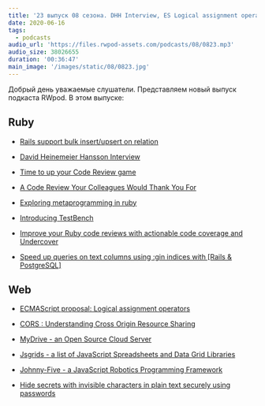```yaml
---
title: '23 выпуск 08 сезона. DHH Interview, ES Logical assignment operators, TestBench, MyDrive, Jsgrids, Johnny-Five и прочее'
date: 2020-06-16
tags:
  - podcasts
audio_url: 'https://files.rwpod-assets.com/podcasts/08/0823.mp3'
audio_size: 38026655
duration: '00:36:47'
main_image: '/images/static/08/0823.jpg'
---
```


Добрый день уважаемые слушатели. Представляем новый выпуск подкаста RWpod. В этом выпуске:

## Ruby

- [Rails support bulk insert/upsert on relation](https://blog.saeloun.com/2020/06/10/rails-support-bulk-insert-on-relation)
- [David Heinemeier Hansson Interview](https://evrone.com/dhh-interview)
- [Time to up your Code Review game](https://medium.com/javascript-in-plain-english/time-to-up-your-code-review-game-dd94d0325950)
- [A Code Review Your Colleagues Would Thank You For](https://medium.com/swlh/a-code-review-your-colleagues-would-thank-you-for-b569fea0e3e1)

- [Exploring metaprogramming in ruby](https://www.halcyon.hr/posts/exploring-metaprogramming-in-ruby/)
- [Introducing TestBench](https://blog.eventide-project.org/articles/introducing-test-bench/)
- [Improve your Ruby code reviews with actionable code coverage and Undercover](https://medium.com/@mrgrodo/improve-your-ruby-code-reviews-with-actionable-code-coverage-and-undercover-c4480575ea69)
- [Speed up queries on text columns using :gin indices with [Rails & PostgreSQL]](https://www.ramblingcode.dev/posts/adding_index_to_text_columns_in_rails/)

## Web

- [ECMAScript proposal: Logical assignment operators](https://2ality.com/2020/06/logical-assignment-operators.html)
- [CORS : Understanding Cross Origin Resource Sharing](https://www.arbazsiddiqui.me/cors-understanding-cross-origin-resource-sharing/)

- [MyDrive - an Open Source Cloud Server](https://github.com/subnub/myDrive)
- [Jsgrids - a list of JavaScript Spreadsheets and Data Grid Libraries](https://jsgrids.io/)
- [Johnny-Five - a JavaScript Robotics Programming Framework](http://johnny-five.io/)
- [Hide secrets with invisible characters in plain text securely using passwords](https://github.com/KuroLabs/stegcloak)
